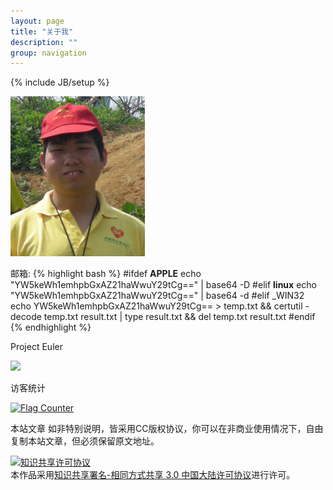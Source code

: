 ```yaml
---
layout: page
title: "关于我"
description: ""
group: navigation
---
```

{% include JB/setup %}

![me](./me.png)

邮箱: 
{% highlight bash %}
#ifdef __APPLE__
echo "YW5keWh1emhpbGxAZ21haWwuY29tCg==" | base64 -D
#elif __linux__ 
echo "YW5keWh1emhpbGxAZ21haWwuY29tCg==" | base64 -d
#elif _WIN32
echo YW5keWh1emhpbGxAZ21haWwuY29tCg== > temp.txt && certutil -decode temp.txt result.txt | type result.txt && del temp.txt result.txt
#endif
{% endhighlight %}

<!--
年龄：
 <script> 
    var currentDate = Date()
    var splitCurrDate = currentDate.split(' ')
    var age = splitCurrDate[3] - 1993
    document.write(age)
 </script> 
 -->

Project Euler 

![](//projecteuler.net/profile/andyhuzhill.png)

访客统计

<a href="//info.flagcounter.com/IRZ6"><img
src="//s08.flagcounter.com/count/IRZ6/bg_FFFFFF/txt_000000/border_5D1DCC/columns_3/maxflags_200/viewers_0/labels_0/pageviews_0/flags_0/"
alt="Flag Counter" border="0"></a>

本站文章 如非特别说明，皆采用CC版权协议，你可以在非商业使用情况下，自由复制本站文章，但必须保留原文地址。

<a rel="license" href="//creativecommons.org/licenses/by/3.0/cn/"><img
alt="知识共享许可协议" style="border-width:0"
src="//i.creativecommons.org/l/by-sa/3.0/80x15.png" /></a><br
/>本作品采用<a rel="license"
href="//creativecommons.org/licenses/by/3.0/cn/">知识共享署名-相同方式共享
3.0 中国大陆许可协议</a>进行许可。
